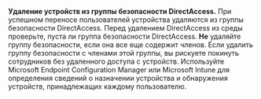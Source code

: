 **Удаление устройств из группы безопасности DirectAccess.** При успешном переносе пользователей устройства удаляются из группы безопасности DirectAccess. Перед удалением DirectAccess из среды проверьте, пуста ли группа безопасности DirectAccess. **Не** удаляйте группу безопасности, если она все еще содержит членов. Если удалить группу безопасности с членами этой группы, вы рискуете покинуть сотрудников без удаленного доступа с устройств. Используйте Microsoft Endpoint Configuration Manager или Microsoft Intune для определения сведений о назначении устройства и обнаружения устройств, принадлежащих каждому пользователю. 